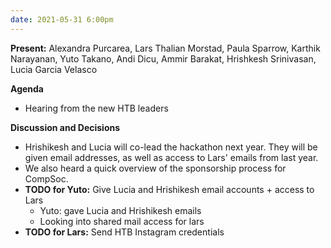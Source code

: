 ```yaml
---
date: 2021-05-31 6:00pm
---
```


**Present:** Alexandra Purcarea, Lars Thalian Morstad, Paula Sparrow, Karthik Narayanan, Yuto Takano, Andi Dicu, Ammir Barakat, Hrishkesh Srinivasan, Lucia Garcia Velasco

**Agenda**

- Hearing from the new HTB leaders

**Discussion and Decisions**

- Hrishikesh and Lucia will co-lead the hackathon next year. They will be given email addresses, as well as access to Lars' emails from last year.
- We also heard a quick overview of the sponsorship process for CompSoc.
- **TODO for Yuto:** Give Lucia and Hrishikesh email accounts + access to Lars
  - Yuto: gave Lucia and Hrishikesh emails
  - Looking into shared mail access for lars
- **TODO for Lars:** Send HTB Instagram credentials
